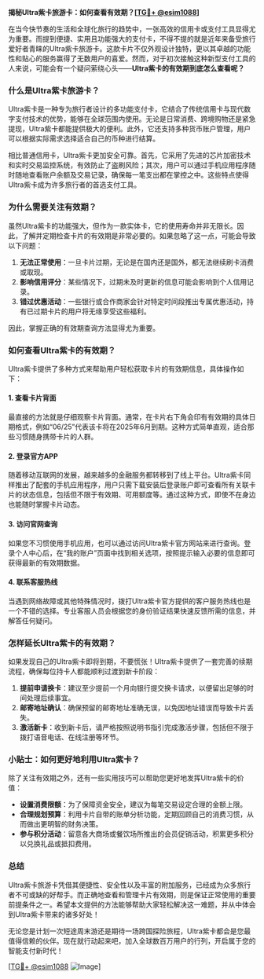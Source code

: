 **揭秘Ultra紫卡旅游卡：如何查看有效期？[[TG💪+ @esim1088](https://t.me/s/esim1088)]**

在当今快节奏的生活和全球化旅行的趋势中，一张高效的信用卡或支付工具显得尤为重要。而提到便捷、实用且功能强大的支付卡，不得不提的就是近年来备受旅行爱好者青睐的Ultra紫卡旅游卡。这款卡片不仅外观设计独特，更以其卓越的功能性和贴心的服务赢得了无数用户的喜爱。然而，对于初次接触这种新型支付工具的人来说，可能会有一个疑问萦绕心头——**Ultra紫卡的有效期到底怎么查看呢？**

### **什么是Ultra紫卡旅游卡？**

Ultra紫卡是一种专为旅行者设计的多功能支付卡，它结合了传统信用卡与现代数字支付技术的优势，能够在全球范围内使用。无论是日常消费、跨境购物还是紧急提现，Ultra紫卡都能提供极大的便利。此外，它还支持多种货币账户管理，用户可以根据实际需求选择适合自己的币种进行结算。

相比普通信用卡，Ultra紫卡更加安全可靠。首先，它采用了先进的芯片加密技术和实时交易监控系统，有效防止了盗刷风险；其次，用户可以通过手机应用程序随时随地查看账户余额及交易记录，确保每一笔支出都在掌控之中。这些特点使得Ultra紫卡成为许多旅行者的首选支付工具。

### **为什么需要关注有效期？**

虽然Ultra紫卡的功能强大，但作为一款实体卡，它的使用寿命并非无限长。因此，了解并定期检查卡片的有效期是非常必要的。如果忽略了这一点，可能会导致以下问题：

1. **无法正常使用**：一旦卡片过期，无论是在国内还是国外，都无法继续刷卡消费或取现。
2. **影响信用评分**：某些情况下，过期未及时更新的信息可能会影响到个人信用记录。
3. **错过优惠活动**：一些银行或合作商家会针对特定时间段推出专属优惠活动，持有已过期卡片的用户将无缘享受这些福利。

因此，掌握正确的有效期查询方法显得尤为重要。

### **如何查看Ultra紫卡的有效期？**

Ultra紫卡提供了多种方式来帮助用户轻松获取卡片的有效期信息，具体操作如下：

#### **1. 查看卡片背面**
最直接的方法就是仔细观察卡片背面。通常，在卡片右下角会印有有效期的具体日期格式，例如“06/25”代表该卡将在2025年6月到期。这种方式简单直观，适合那些习惯随身携带卡片的人群。

#### **2. 登录官方APP**
随着移动互联网的发展，越来越多的金融服务都转移到了线上平台。Ultra紫卡同样推出了配套的手机应用程序，用户只需下载安装后登录账户即可查看所有关联卡片的状态信息，包括但不限于有效期、可用额度等。通过这种方式，即使不在身边也能随时掌握卡片动态。

#### **3. 访问官网查询**
如果您不习惯使用手机应用，也可以通过访问Ultra紫卡官方网站来进行查询。登录个人中心后，在“我的账户”页面中找到相关选项，按照提示输入必要的信息即可获得最新的有效期数据。

#### **4. 联系客服热线**
当遇到网络故障或其他特殊情况时，拨打Ultra紫卡官方提供的客户服务热线也是一个不错的选择。专业客服人员会根据您的身份验证结果快速反馈所需的信息，并解答任何疑问。

### **怎样延长Ultra紫卡的有效期？**

如果发现自己的Ultra紫卡即将到期，不要慌张！Ultra紫卡提供了一套完善的续期流程，确保每位持卡人都能顺利过渡到新卡阶段：

1. **提前申请换卡**：建议至少提前一个月向银行提交换卡请求，以便留出足够的时间处理后续事宜。
2. **邮寄地址确认**：确保预留的邮寄地址准确无误，以免因地址错误而导致卡片丢失。
3. **激活新卡**：收到新卡后，请严格按照说明书指引完成激活步骤，包括但不限于拨打语音电话、在线注册等环节。

### **小贴士：如何更好地利用Ultra紫卡？**

除了关注有效期之外，还有一些实用技巧可以帮助您更好地发挥Ultra紫卡的价值：

- **设置消费限额**：为了保障资金安全，建议为每笔交易设定合理的金额上限。
- **合理规划预算**：利用卡片自带的账单分析功能，定期回顾自己的消费习惯，从而做出更明智的财务决策。
- **参与积分活动**：留意各大商场或餐饮场所推出的会员促销活动，积累更多积分以兑换礼品或抵扣费用。

### **总结**

Ultra紫卡旅游卡凭借其便捷性、安全性以及丰富的附加服务，已经成为众多旅行者不可或缺的好帮手。而正确地查看和管理卡片有效期，则是保证正常使用的重要前提条件之一。希望本文提供的方法能够帮助大家轻松解决这一难题，并从中体会到Ultra紫卡带来的诸多好处！

无论您是计划一次短途周末游还是期待一场跨国探险旅程，Ultra紫卡都会是您最值得信赖的伙伴。现在就行动起来吧，加入全球数百万用户的行列，开启属于您的智能支付新时代！

[[TG💪+ @esim1088](https://t.me/s/esim1088) ![Image](https://i.postimg.cc/4NQfJmqS/Snipaste-2025-05-13-00-14-12.png)]